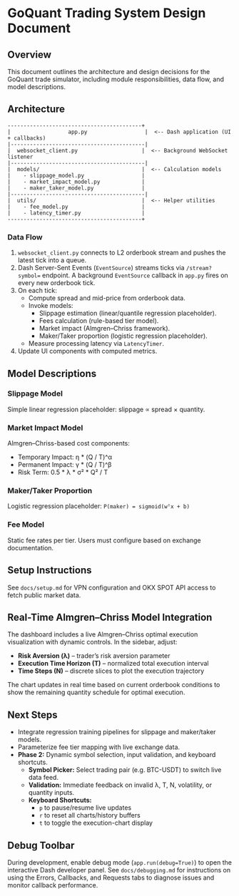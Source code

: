 # GoQuant Trading System Design Document

## Overview
This document outlines the architecture and design decisions for the GoQuant trade simulator, including module responsibilities, data flow, and model descriptions.

## Architecture

```
------------------------------------------+
|                  app.py                  |  <-- Dash application (UI + callbacks)
|------------------------------------------|
|  websocket_client.py                    |  <-- Background WebSocket listener
|------------------------------------------|
|  models/                                |  <-- Calculation models
|    - slippage_model.py                  |
|    - market_impact_model.py             |
|    - maker_taker_model.py               |
|------------------------------------------|
|  utils/                                 |  <-- Helper utilities
|    - fee_model.py                       |
|    - latency_timer.py                   |
------------------------------------------+
```

### Data Flow
1. `websocket_client.py` connects to L2 orderbook stream and pushes the latest tick into a queue.
2. Dash Server-Sent Events (`EventSource`) streams ticks via `/stream?symbol=` endpoint.
   A background `EventSource` callback in `app.py` fires on every new orderbook tick.
3. On each tick:
   - Compute spread and mid-price from orderbook data.
   - Invoke models:
     - Slippage estimation (linear/quantile regression placeholder).
     - Fees calculation (rule-based tier model).
     - Market impact (Almgren–Chriss framework).
     - Maker/Taker proportion (logistic regression placeholder).
   - Measure processing latency via `LatencyTimer`.
4. Update UI components with computed metrics.

## Model Descriptions

### Slippage Model
Simple linear regression placeholder: slippage ∝ spread × quantity.

### Market Impact Model
Almgren–Chriss-based cost components:
- Temporary Impact: η * (Q / T)^α
- Permanent Impact: γ * (Q / T)^β
- Risk Term: 0.5 * λ * σ² * Q² / T

### Maker/Taker Proportion
Logistic regression placeholder:
`P(maker) = sigmoid(wᵀx + b)`

### Fee Model
Static fee rates per tier. Users must configure based on exchange documentation.

## Setup Instructions

See `docs/setup.md` for VPN configuration and OKX SPOT API access to fetch public market data.

## Real-Time Almgren–Chriss Model Integration

The dashboard includes a live Almgren–Chriss optimal execution visualization with dynamic controls. In the sidebar, adjust:
- **Risk Aversion (λ)** – trader’s risk aversion parameter  
- **Execution Time Horizon (T)** – normalized total execution interval  
- **Time Steps (N)** – discrete slices to plot the execution trajectory  

The chart updates in real time based on current orderbook conditions to show the remaining quantity schedule for optimal execution.

## Next Steps
- Integrate regression training pipelines for slippage and maker/taker models.
- Parameterize fee tier mapping with live exchange data.
- **Phase 2:** Dynamic symbol selection, input validation, and keyboard shortcuts.
  - **Symbol Picker:** Select trading pair (e.g. BTC-USDT) to switch live data feed.
  - **Validation:** Immediate feedback on invalid λ, T, N, volatility, or quantity inputs.
  - **Keyboard Shortcuts:**
    - `p` to pause/resume live updates
    - `r` to reset all charts/history buffers
    - `t` to toggle the execution-chart display

## Debug Toolbar

During development, enable debug mode (`app.run(debug=True)`) to open the interactive Dash developer panel. See `docs/debugging.md` for instructions on using the Errors, Callbacks, and Requests tabs to diagnose issues and monitor callback performance.